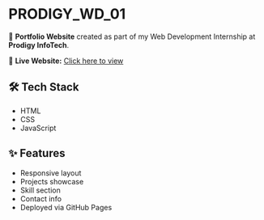 # PRODIGY_WD_01

🎯 **Portfolio Website** created as part of my Web Development Internship at **Prodigy InfoTech**.

🔗 **Live Website:** [Click here to view](https://bhumitanwar123.github.io/PRODIGY_WD_01/)

## 🛠️ Tech Stack
- HTML
- CSS
- JavaScript

## ✨ Features
- Responsive layout
- Projects showcase
- Skill section
- Contact info
- Deployed via GitHub Pages



